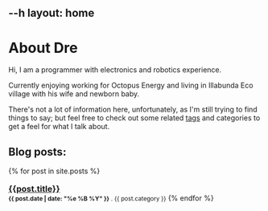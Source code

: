 --h
layout: home
---

# About Dre

Hi, I am a programmer with electronics and robotics experience. 

Currently enjoying working for Octopus Energy and living in Illabunda Eco village with his wife and newborn baby.

There's not a lot of information here, unfortunately, as I'm still trying to find things to say; but feel free to check out 
some related [tags](/tags/) and categories to get a feel for what I talk about.

## Blog posts:
{% for post in site.posts %}
<h3 style='margin-top: 1em; margin-bottom: 0em;'><a href="{{post.url}}">{{post.title}}</a></h3>
<span><small><strong>{{ post.date | date: "%e %B %Y" }}</strong> . {{ post.category }}</small></span>
{% endfor %}
